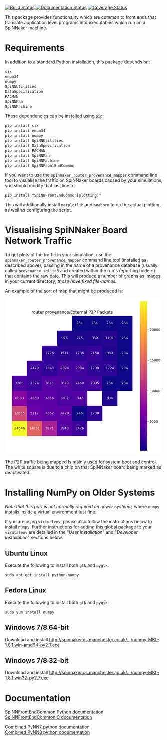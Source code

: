 [![Build Status](https://travis-ci.com/SpiNNakerManchester/SpiNNFrontEndCommon.svg?branch=master)](https://travis-ci.com/SpiNNakerManchester/SpiNNFrontEndCommon)
[![Documentation Status](https://readthedocs.org/projects/spinnfrontendcommon/badge/?version=latest)](https://spinnfrontendcommon.readthedocs.io/en/latest/?badge=latest)
[![Coverage Status](https://coveralls.io/repos/github/SpiNNakerManchester/SpiNNFrontEndCommon/badge.svg?branch=master)](https://coveralls.io/github/SpiNNakerManchester/SpiNNFrontEndCommon?branch=master)

This package provides functionality which are common to front ends that
translate application level programs into executables which run on a SpiNNaker
machine.

Requirements
============

In addition to a standard Python installation, this package depends on:

    six
    enum34
    numpy
    SpiNNUtilities
    DataSpecification
    PACMAN
    SpiNNMan
    SpiNNMachine

These dependencies can be installed using `pip`:

    pip install six
    pip install enum34
    pip install numpy
    pip install SpiNNUtilities
    pip install DataSpecification
    pip install PACMAN
    pip install SpiNNMan
    pip install SpiNNMachine
    pip install SpiNNFrontEndCommon

If you want to use the `spinnaker_router_provenance_mapper` command line tool
to visualise the traffic on SpiNNaker boards caused by your simulations, you
should modify that last line to:

    pip install "SpiNNFrontEndCommon[plotting]"

This will additionally install `matplotlib` and `seaborn` to do the actual
plotting, as well as configuring the script.

Visualising SpiNNaker Board Network Traffic
===========================================

To get plots of the traffic in your simulation, use the
`spinnaker_router_provenance_mapper` command line tool (installed as described
above), passing in the name of a provenance database (usually called
`provenance.sqlite3` and created within the run's reporting folders) that
contains the raw data. This will produce a number of graphs as images in your
current directory; _those have fixed file-names._

An example of the sort of map that might be produced is:

![External_P2P_Packets](.images/External_P2P_Packets.png)

The P2P traffic being mapped is mainly used for system boot and control.
The white square is due to a chip on that SpiNNaker board being marked as
deactivated.

Installing NumPy on Older Systems
=================================
_Note that this part is not normally required on newer systems,_
where `numpy` installs inside a virtual environment just fine.

If you are using `virtualenv`, please also follow the instructions below to
install `numpy`. Further instructions for adding this global package to your
`virutalenv` are detailed in the "_User Installation_" and
"_Developer Installation_" sections below.

Ubuntu Linux
------------
Execute the following to install both `gtk` and `pygtk`:

    sudo apt-get install python-numpy

Fedora Linux
------------
Execute the following to install both `gtk` and `pygtk`:

    sudo yum install numpy

Windows 7/8 64-bit
------------------
Download and install http://spinnaker.cs.manchester.ac.uk/.../numpy-MKL-1.8.1.win-amd64-py2.7.exe

Windows 7/8 32-bit
------------------
Download and install http://spinnaker.cs.manchester.ac.uk/.../numpy-MKL-1.8.1.win32-py2.7.exe

Documentation
=============
[SpiNNFrontEndCommon Python documentation](http://spinnakermanchester.github.io/SpiNNFrontEndCommon/python/)
<br>
[SpiNNFrontEndCommon C documentation](http://spinnakermanchester.github.io/SpiNNFrontEndCommon/c/)

[Combined PyNN7 python documentation](http://spinnaker7manchester.readthedocs.io)
<br>
[Combined PyNN8 python documentation](http://spinnaker8manchester.readthedocs.io)
